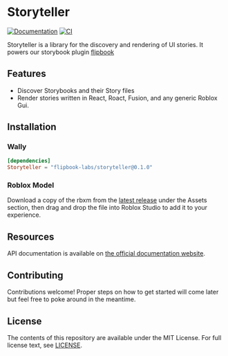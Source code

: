 
# Storyteller

[![Documentation](https://img.shields.io/badge/%20-Documentation-3ECC5F?logo=docusaurus&logoColor=fff)](https://flipbook-labs.github.io/flipbook)
[![CI](https://github.com/flipbook-labs/storyteller/actions/workflows/ci.yml/badge.svg)](https://github.com/flipbook-labs/storyteller/actions/workflows/ci.yml)

Storyteller is a library for the discovery and rendering of UI stories. It powers our storybook plugin [flipbook](https://github.com/flipbook-labs/flipbook)

## Features

* Discover Storybooks and their Story files
* Render stories written in React, Roact, Fusion, and any generic Roblox Gui.

## Installation

### Wally

```toml
[dependencies]
Storyteller = "flipbook-labs/storyteller@0.1.0"
```

### Roblox Model

Download a copy of the rbxm from the [latest release](https://github.com/flipbook-labs/storyteller/releases/latest) under the Assets section, then drag and drop the file into Roblox Studio to add it to your experience.

## Resources

API documentation is available on [the official documentation website](https://roblox.github.io/scene-understanding-internal).

## Contributing

Contributions welcome! Proper steps on how to get started will come later but feel free to poke around in the meantime.

## License

The contents of this repository are available under the MIT License. For full license text, see [LICENSE](LICENSE).
